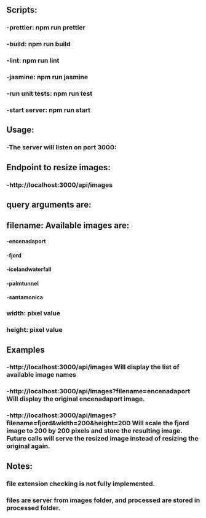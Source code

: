 ## Scripts:
###    -prettier: npm run prettier
###    -build: npm run build
###    -lint: npm run lint
###    -jasmine: npm run jasmine
###    -run unit tests: npm run test
###    -start server: npm run start
    
## Usage:
### -The server will listen on port 3000:

## Endpoint to resize images:
### -http://localhost:3000/api/images

## query arguments are:

## filename: Available images are:
#### -encenadaport
#### -fjord
#### -icelandwaterfall
#### -palmtunnel
#### -santamonica
### width: pixel value
### height: pixel value
## Examples
### -http://localhost:3000/api/images Will display the list of available image names
### -http://localhost:3000/api/images?filename=encenadaport Will display the original encenadaport image.
### -http://localhost:3000/api/images?filename=fjord&width=200&height=200 Will scale the fjord image to 200 by 200 pixels and store the resulting image. Future calls will serve the resized image instead of resizing the original again.

## Notes:
### file extension checking is not fully implemented.
### files are server from images folder, and processed are stored in processed folder.